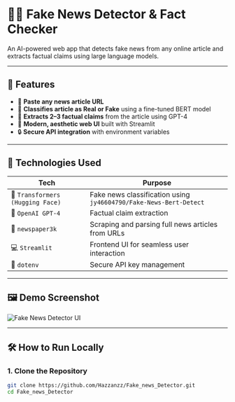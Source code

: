 # 🕵️‍♂️ Fake News Detector & Fact Checker

An AI-powered web app that detects fake news from any online article and extracts factual claims using large language models.

---

## 🚀 Features

- 📰 **Paste any news article URL**
- 🧠 **Classifies article as Real or Fake** using a fine-tuned BERT model
- 🤖 **Extracts 2–3 factual claims** from the article using GPT-4
- 🎨 **Modern, aesthetic web UI** built with Streamlit
- 🔒 **Secure API integration** with environment variables

---

## 🧠 Technologies Used

| Tech | Purpose |
|------|---------|
| 🧪 `Transformers (Hugging Face)` | Fake news classification using `jy46604790/Fake-News-Bert-Detect` |
| 🤖 `OpenAI GPT-4` | Factual claim extraction |
| 📜 `newspaper3k` | Scraping and parsing full news articles from URLs |
| 💻 `Streamlit` | Frontend UI for seamless user interaction |
| 🔐 `dotenv` | Secure API key management |

---

## 🖼️ Demo Screenshot

![Fake News Detector UI]([file:///C:/Users/hassz/OneDrive/Pictures/Screenshot%202025-04-19%20212429.png](https://imagekit.io/tools/asset-public-link?detail=%7B%22name%22%3A%22Screenshot%202025-04-19%20212429.png%22%2C%22type%22%3A%22image%2Fpng%22%2C%22signedurl_expire%22%3A%222028-04-19T01%3A25%3A43.855Z%22%2C%22signedUrl%22%3A%22https%3A%2F%2Fmedia-hosting.imagekit.io%2F9c8897d3321944ba%2FScreenshot%25202025-04-19%2520212429.png%3FExpires%3D1839720344%26Key-Pair-Id%3DK2ZIVPTIP2VGHC%26Signature%3Dclruenp44-sLG3ffD~LeLdiciFfixNG5LJdE73lT5J~DPB73Hix-U7Um02KEXCCV5VJXbQ9FmakKufJ0RZCWVlyayhiP5Y3EcmY2EH-5UTVzCnA2ptxZAssN5RshmIKNuAEebxhtGjZx1hZP-EmgXG8KZd6z1LgugLRHKsEGO-t3GJBrPJvFyhtPxiZF0pL2Yq9IiCM2lCsEIBKe6pYsCB~Zopbx79UrhIhrPP9dxg0729tSrBSF6z-4BmAkzw03kiYkmHyYbL2tsIFnVX6HqHk4rp5p0P8eGj~BJ-oNTDhHxon0UCsNy9eNKfbzWVqm6cB1TP4DUqW8XRKmJnDxfQ__%22%7D)) 

---

## 🛠️ How to Run Locally

### 1. Clone the Repository

```bash
git clone https://github.com/Hazzanzz/Fake_news_Detector.git
cd Fake_news_Detector
